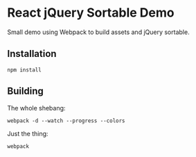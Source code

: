 # React jQuery Sortable Demo

Small demo using Webpack to build assets and jQuery sortable.

## Installation

`npm install`

## Building

The whole shebang:

`webpack -d --watch --progress --colors`

Just the thing:

`webpack`
